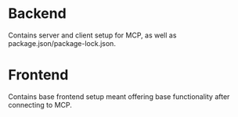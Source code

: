# Backend

Contains server and client setup for MCP, as well as package.json/package-lock.json.

# Frontend

Contains base frontend setup meant offering base functionality after connecting to MCP.
